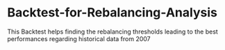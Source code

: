 # Backtest-for-Rebalancing-Analysis
This Backtest helps finding the rebalancing thresholds leading to the best performances regarding historical data from 2007

